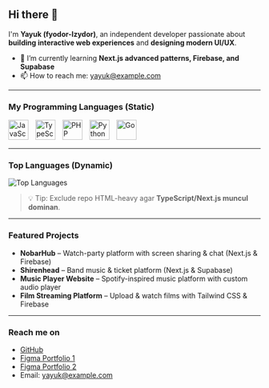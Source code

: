 ## Hi there 👋

I'm **Yayuk (fyodor-Izydor)**, an independent developer passionate about **building interactive web experiences** and **designing modern UI/UX**.

- 🌱 I’m currently learning **Next.js advanced patterns, Firebase, and Supabase**  
- 📫 How to reach me: yayuk@example.com  

---

### My Programming Languages (Static)
<p>
  <img alt="JavaScript" title="JavaScript" width="40px" src="https://upload.wikimedia.org/wikipedia/commons/9/99/Unofficial_JavaScript_logo_2.svg" style="margin-right:10px;"/>
  <img alt="TypeScript" title="TypeScript" width="40px" src="https://upload.wikimedia.org/wikipedia/commons/4/4c/Typescript_logo_2020.svg" style="margin-right:10px;"/>
  <img alt="PHP" title="PHP" width="40px" src="https://upload.wikimedia.org/wikipedia/commons/2/27/PHP-logo.svg" style="margin-right:10px;"/>
  <img alt="Python" title="Python" width="40px" src="https://upload.wikimedia.org/wikipedia/commons/c/c3/Python-logo-notext.svg" style="margin-right:10px;"/>
  <img alt="Go" title="Go" width="40px" src="https://upload.wikimedia.org/wikipedia/commons/0/05/Go_Logo_Blue.svg"/>
</p>

---

### Top Languages (Dynamic)
![Top Languages](https://github-readme-stats.vercel.app/api/top-langs/?username=fyodor-Izydor&layout=compact&theme=radical&exclude_repo=template-repo1,template-repo2)

> 💡 Tip: Exclude repo HTML-heavy agar **TypeScript/Next.js muncul dominan**.

---

### Featured Projects
- **NobarHub** – Watch-party platform with screen sharing & chat (Next.js & Firebase)  
- **Shirenhead** – Band music & ticket platform (Next.js & Supabase)  
- **Music Player Website** – Spotify-inspired music platform with custom audio player  
- **Film Streaming Platform** – Upload & watch films with Tailwind CSS & Firebase  

---

### Reach me on
- [GitHub](https://github.com/fyodor-Izydor)  
- [Figma Portfolio 1](https://www.figma.com/design/LZhNqUOINftnjRyFWUcMCJ/Adv-1)  
- [Figma Portfolio 2](https://www.figma.com/design/3mUvnILenIxODfjEsT6G3I/TIKET-KA-DUM--Copy-)  
- Email: yayuk@example.com
